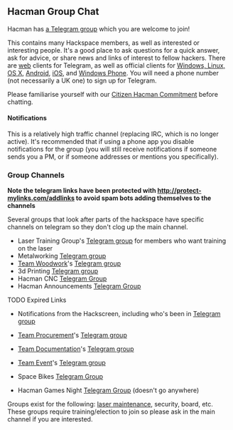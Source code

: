 Hacman Group Chat
-----------------

Hacman has [a Telegram group](https://t.me/HACManchester) which you are
welcome to join!

This contains many Hackspace members, as well as interested or
interesting people. It's a good place to ask questions for a quick
answer, ask for advice, or share news and links of interest to fellow
hackers. There are [web](https://telegram.org/dl/webogram) clients for
Telegram, as well as official clients for [Windows, Linux, OS
X](https://desktop.telegram.org/),
[Android](https://telegram.org/dl/android),
[iOS](https://telegram.org/dl/ios), and [Windows
Phone](https://telegram.org/dl/wp). You will need a phone number (not
necessarily a UK one) to sign up for Telegram.

Please familiarise yourself with our [Citizen Hacman
Commitment](https://list.hacman.org.uk/t/citizen-hacman-a-revised-membership-agreement-and-hackspace-rules-final/2609)
before chatting.

#### Notifications

This is a relatively high traffic channel (replacing IRC, which is no
longer active). It's recommended that if using a phone app you disable
notifications for the group (you will still receive notifications if
someone sends you a PM, or if someone addresses or mentions you
specifically).

### Group Channels

**Note the telegram links have been protected with
<http://protect-mylinks.com/addlinks> to avoid spam bots adding
themselves to the channels**

Several groups that look after parts of the hackspace have specific
channels on telegram so they don't clog up the main channel.

-   Laser Training Group's [Telegram
    group](https://protect-mylinks.com/decrypt?i=0dd977c94a88303) for
    members who want training on the laser
-   Metalworking [Telegram
    group](http://protect-mylinks.com/decrypt?i=350e6645b015721)
-   [Team Woodwork](Team_Woodwork "wikilink")'s [Telegram
    group](http://protect-mylinks.com/decrypt?i=d354121e2215720)
-   3d Printing [Telegram
    group](http://protect-mylinks.com/decrypt?i=176ffd06e716387)
-   Hacman CNC [Telegram
    Group](http://protect-mylinks.com/decrypt?i=c3bdd506c915725)
-   Hacman Announcements [Telegram
    Group](http://protect-mylinks.com/decrypt?i=8085e7fd5188304)

TODO Expired Links

-   Notifications from the Hackscreen, including who's been in [Telegram
    group](http://protect-mylinks.com/decrypt?i=4d895fd15415716)
-   [Team Procurement](Team_Procurement "wikilink")'s [Telegram
    group](http://protect-mylinks.com/decrypt?i=1284385e6415719)
-   [Team Documentation](Team_Documentation "wikilink")'s [Telegram
    group](http://protect-mylinks.com/decrypt?i=a29f3d3d5515717)
-   [Team Event](Team_Events "wikilink")'s [Telegram
    group](http://protect-mylinks.com/decrypt?i=1f8918fada15718)
-   Space Bikes [Telegram
    Group](http://protect-mylinks.com/decrypt?i=389d7aa9e515726)

-   Hacman Games Night [Telegram
    Group](https://protect-mylinks.com/decrypt?i=62455a049917771) (doesn't go anywhere)


Groups exist for the following: [laser
maintenance](Team_Laser "wikilink"), security, board, etc. These groups
require training/election to join so please ask in the main channel if
you are interested.
